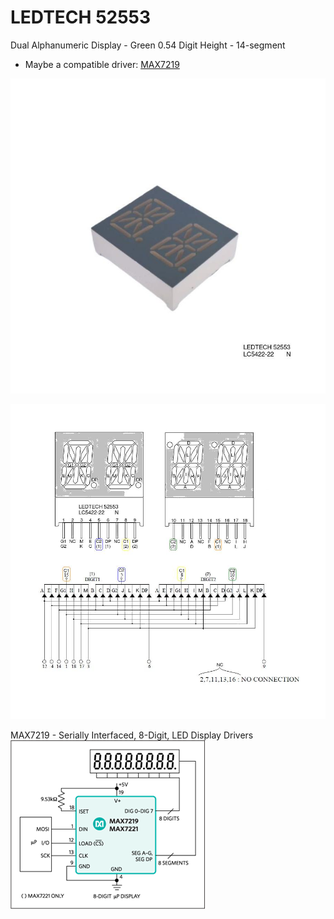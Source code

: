 # LEDTECH 52553
Dual Alphanumeric Display - Green 0.54 Digit Height - 14-segment
 - Maybe a compatible driver: [MAX7219](https://www.analog.com/en/products/max7219.html)

![img](https://raw.githubusercontent.com/rtek1000/LEDTECH_52553/main/Doc/LEDTECH%2052553%20-%201.jpeg)

![img](https://raw.githubusercontent.com/rtek1000/LEDTECH_52553/main/Doc/LEDTECH%2052553%20-%204.jpeg)

MAX7219 - Serially Interfaced, 8-Digit, LED Display Drivers
![img](https://raw.githubusercontent.com/rtek1000/LEDTECH_52553/main/Doc/MAX7219-block1.png)
